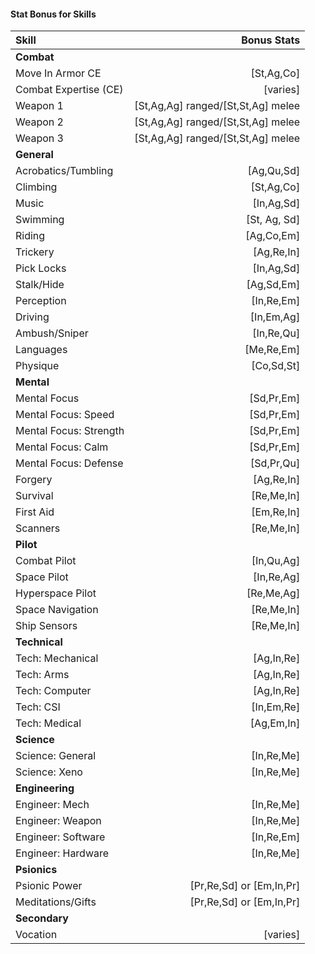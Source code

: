 #### Stat Bonus for Skills

|Skill  | Bonus Stats |
|:------------|---------------:|
| **Combat** ||
| Move In Armor CE | [St,Ag,Co] |
| Combat Expertise (CE) | [varies] |
| Weapon 1 | [St,Ag,Ag] ranged/[St,St,Ag] melee |
| Weapon 2 | [St,Ag,Ag] ranged/[St,St,Ag] melee |
| Weapon 3 | [St,Ag,Ag] ranged/[St,St,Ag] melee |
| **General** ||
| Acrobatics/Tumbling | [Ag,Qu,Sd] |
| Climbing | [St,Ag,Co] |
| Music | [In,Ag,Sd] |
| Swimming | [St, Ag, Sd] |
| Riding | [Ag,Co,Em] |
| Trickery | [Ag,Re,In] |
| Pick Locks | [In,Ag,Sd] |
| Stalk/Hide | [Ag,Sd,Em] |
| Perception | [In,Re,Em] |
| Driving | [In,Em,Ag] |
| Ambush/Sniper | [In,Re,Qu] |
| Languages | [Me,Re,Em] |
| Physique | [Co,Sd,St] |
| **Mental** ||
| Mental Focus | [Sd,Pr,Em] |
| Mental Focus: Speed | [Sd,Pr,Em] |
| Mental Focus: Strength | [Sd,Pr,Em] |
| Mental Focus: Calm | [Sd,Pr,Em] |
| Mental Focus: Defense | [Sd,Pr,Qu] |
| Forgery | [Ag,Re,In] |
| Survival | [Re,Me,In] |
| First Aid | [Em,Re,In] |
| Scanners | [Re,Me,In] |
| **Pilot** ||
| Combat Pilot | [In,Qu,Ag] |
| Space Pilot | [In,Re,Ag] |
| Hyperspace Pilot | [Re,Me,Ag] |
| Space Navigation | [Re,Me,In] |
| Ship Sensors | [Re,Me,In] |
| **Technical** ||
| Tech: Mechanical | [Ag,In,Re] |
| Tech: Arms | [Ag,In,Re] |
| Tech: Computer | [Ag,In,Re] |
| Tech: CSI | [In,Em,Re] |
| Tech: Medical | [Ag,Em,In] |
| **Science** ||
| Science: General | [In,Re,Me] |
| Science: Xeno | [In,Re,Me] |
| **Engineering** ||
| Engineer: Mech | [In,Re,Me] |
| Engineer: Weapon | [In,Re,Me] |
| Engineer: Software | [In,Re,Em] |
| Engineer: Hardware | [In,Re,Me] |
| **Psionics** ||
| Psionic Power | [Pr,Re,Sd] or [Em,In,Pr] |
| Meditations/Gifts | [Pr,Re,Sd] or [Em,In,Pr] |
| **Secondary** ||
| Vocation | [varies] |


